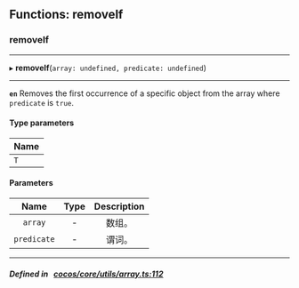 ## Functions: removeIf

### removeIf


___
▸ **removeIf**(`array: undefined, predicate: undefined`)
___


**`en`** 
Removes the first occurrence of a specific object from the array where `predicate` is `true`.


#### Type parameters

| Name |
| :------ |
| `T` |

#### Parameters

| Name | Type | Description |
| :------: | :------: | :------: |
| `array` | - | 数组。  |
| `predicate` | - | 谓词。  |

___


##### Defined in &nbsp;   [cocos/core/utils/array.ts:112](https://github.com/cocos-creator/engine/blob/c7bf6b8a9/cocos/core/utils/array.ts#L112)&nbsp;
